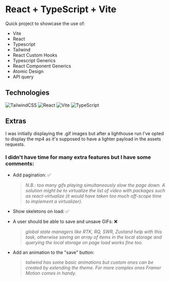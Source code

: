 # React + TypeScript + Vite

Quick project to showcase the use of:

- Vite
- React
- Typescript
- Tailwind
- React Custom Hooks
- Typescript Generics
- React Component Generics
- Atomic Design
- API query

## Technologies

![TailwindCSS](https://img.shields.io/badge/tailwindcss-%2338B2AC.svg?style=for-the-badge&logo=tailwind-css&logoColor=white)
![React](https://img.shields.io/badge/react-%2320232a.svg?style=for-the-badge&logo=react&logoColor=%2361DAFB)
![Vite](https://img.shields.io/badge/vite-%23646CFF.svg?style=for-the-badge&logo=vite&logoColor=white)
![TypeScript](https://img.shields.io/badge/typescript-%23007ACC.svg?style=for-the-badge&logo=typescript&logoColor=white)

## Extras

I was initially displaying the .gif images but after a lighthouse run I've opted to display the mp4 as it's supposed to have a lighter payload in the assets requests.

### I didn't have time for many extra features but I have some comments:

- Add pagination: ✅
  > _N.B.: too many gifs playing simultaneously slow the page down. A solution might be to virtualize the list of video with packages such as react-virtualize (it would have taken too much off-scope time to implement a virtualizer)._
- Show skeletons on load: ✅

- A user should be able to save and unsave GIFs: ❌
  > _global state managers like RTK, RQ, SWR, Zustand help with this task, otherwise saving an array of items in the local storage and querying the local storage on page load works fine too._
- Add an animation to the "save" button:
  > _tailwind has some basic animations but custom ones can be created by extending the theme. For more complex ones Framer Motion comes in handy._
